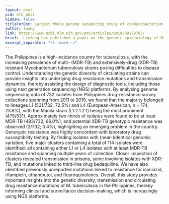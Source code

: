 ```yaml
---
layout: post
pid: mtb_phil
hidden: false
titleForBox: Largest Whole genome sequencing study of <i>Mycobacterium tuberculosis</i> in the Philippines reveals circulating strain types and drug-resistance mutations
author: lwang
link: https://www.ncbi.nlm.nih.gov/pmc/articles/pmid/39179783/
brief:  Linfeng has published a paper on the genomic epidemiology of Mycobacterium tuberculosis in the Philippines, which revealed mutations linked to extensive drug resistance and transmission networks country-wide.
excerpt_separator: "<!--more-->"
---
```


The Philippines is a high-incidence country for tuberculosis, with the increasing prevalence of multi- (MDR-TB) and extensively-drug (XDR-TB) resistant Mycobacterium tuberculosis strains posing difficulties to disease control. Understanding the genetic diversity of circulating strains can provide insights into underlying drug resistance mutations and transmission dynamics, thereby assisting the design of diagnostic tools, including those using next generation sequencing (NGS) platforms. By analysing genome sequencing data of 732 isolates from Philippines drug-resistance survey collections spanning from 2011 to 2019, we found that the majority belonged to lineages L1 (531/732; 72.5%) and L4 (European-American; n = 174; 23.8%), with the Manila strain (L1.2.1.2.1) being the most prominent (475/531). Approximately two-thirds of isolates were found to be at least MDR-TB (483/732; 66.0%), and potential XDR-TB genotypic resistance was observed (3/732; 0.4%), highlighting an emerging problem in the country. Genotypic resistance was highly concordant with laboratory drug susceptibility testing. By finding isolates with (near-)identical genomic variation, five major clusters containing a total of 114 isolates were identified: all containing either L1 or L4 isolates with at least MDR-TB resistance and spanning multiple years of collection. Closer inspection of clusters revealed transmission in prisons, some involving isolates with XDR-TB, and mutations linked to third-line drug bedaquiline. We have also identified previously unreported mutations linked to resistance for isoniazid, rifampicin, ethambutol, and fluoroquinolones. Overall, this study provides important insights into the genetic diversity, transmission and circulating drug resistance mutations of M. tuberculosis in the Philippines, thereby informing clinical and surveillance decision-making, which is increasingly using NGS platforms. 